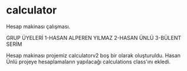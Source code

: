 # calculator
Hesap makinası çalışması.

GRUP ÜYELERİ
1-HASAN ALPEREN YILMAZ
2-HASAN ÜNLÜ
3-BÜLENT SERİM

Hesap makinası projemiz calculatorv2 boş bir olarak oluşturuldu. Hasan Ünlü projeye hesaplamaların yapılacağı calculations class'ını ekledi.
